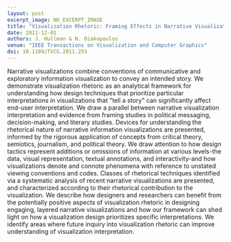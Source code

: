 ```yaml
---
layout: post
excerpt_image: NO_EXCERPT_IMAGE
title: "Visualization Rhetoric: Framing Effects in Narrative Visualization"
date: 2011-12-01
authors: J. Hullman & N. Diakopoulos
venue: "IEEE Transactions on Visualization and Computer Graphics"
doi: 10.1109/TVCG.2011.255
---
```

Narrative visualizations combine conventions of communicative and exploratory information visualization to convey an intended story. We demonstrate visualization rhetoric as an analytical framework for understanding how design techniques that prioritize particular interpretations in visualizations that "tell a story" can significantly affect end-user interpretation. We draw a parallel between narrative visualization interpretation and evidence from framing studies in political messaging, decision-making, and literary studies. Devices for understanding the rhetorical nature of narrative information visualizations are presented, informed by the rigorous application of concepts from critical theory, semiotics, journalism, and political theory. We draw attention to how design tactics represent additions or omissions of information at various levels-the data, visual representation, textual annotations, and interactivity-and how visualizations denote and connote phenomena with reference to unstated viewing conventions and codes. Classes of rhetorical techniques identified via a systematic analysis of recent narrative visualizations are presented, and characterized according to their rhetorical contribution to the visualization. We describe how designers and researchers can benefit from the potentially positive aspects of visualization rhetoric in designing engaging, layered narrative visualizations and how our framework can shed light on how a visualization design prioritizes specific interpretations. We identify areas where future inquiry into visualization rhetoric can improve understanding of visualization interpretation.
